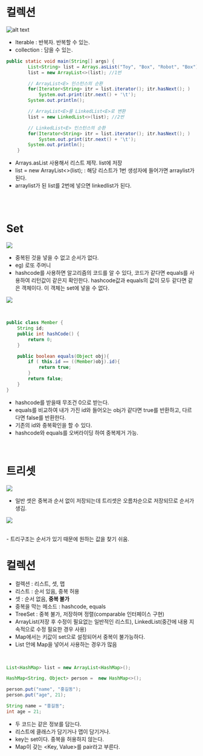 # 컬렉션



![alt text](image.png)

- Iterable : 반복자. 반복할 수 있는.
- collection : 담을 수 있는.

```java
public static void main(String[] args) {
        List<String> list = Arrays.asList("Toy", "Box", "Robot", "Box"); //다형성
        list = new ArrayList<>(list); //1번

        // ArrayList<E> 인스턴스의 순환
        for(Iterator<String> itr = list.iterator(); itr.hasNext(); )
            System.out.print(itr.next() + '\t');
        System.out.println();

        // ArrayList<E>를 LinkedList<E>로 변환
        list = new LinkedList<>(list); //2번

        // LinkedList<E> 인스턴스의 순환
        for(Iterator<String> itr = list.iterator(); itr.hasNext(); )
            System.out.print(itr.next() + '\t');
        System.out.println();
    }
```
- Arrays.asList 사용해서 리스트 제작. list에 저장
- list = new ArrayList<>(list); : 해당 리스트가 1번 생성자에 들어가면 arraylist가 된다.
- arraylist가 된 list를 2번에 넣으면 linkedlist가 된다.
<br>
<br>

# Set

![](20250401114300.png)

- 중복된 것을 넣을 수 없고 순서가 없다.
- eg) 로또 주머니
- hashcode를 사용하면 알고리즘의 코드를 알 수 있다, 코드가 같다면 equals를 사용하여 리턴값이 같은지 확인한다. hashcode값과 equals의 값이 모두 같다면 같은 객체이다. 이 객체는 set에 넣을 수 없다.

![](20250401115015.png)

<br>

```java
public class Member {
    String id;
    public int hashCode() {
        return 0;
    }

    public boolean equals(Object obj){
        if ( this.id == ((Member)obj).id){
            return true;
        }
        return false;
    }
}
```

- hashcode를 받을때 무조건 0으로 받는다.
- equals를 비교하여 내가 가진 id와 들어오는 obj가 같다면 true를 반환하고, 다르다면 false를 반환한다.
- 기존의 id와 중복확인을 할 수 있다.
- hashcode와 equals를 오버라이딩 하여 중복제거 가능.

<br>

# 트리셋

![](20250401143337.png)

- 일반 셋은 중복과 순서 없이 저장되는데 트리셋은 오름차순으로 저장되므로 순서가 생김.

![](20250401144106.png)

<br>
- 트리구조는 순서가 있기 때문에 원하는 값을 찾기 쉬움.

<br>

# 컬렉션

- 컬렉션 : 리스트, 셋, 맵
- 리스트 : 순서 있음, 중복 허용
- 셋 : 순서 없음, **중복 불가**
- 중복을 막는 메소드 : hashcode, equals
- TreeSet : 중복 불가, 저장하며 정렬(comparable 인터페이스 구현)
- ArrayList(저장 후 수정이 필요없는 일반적인 리스트), LinkedList(중간에 내용 지속적으로 수정 필요한 경우 사용)
- Map에서는 키값이 set으로 설정되어서 중복이 불가능하다.
- List 안에 Map을 넣어서 사용하는 경우가 많음

<br>

```java
List<HashMap> list = new ArrayList<HashMap>();

HashMap<String, Object> person =  new HashMap<>();

person.put("name", "홍길동");
person.put("age", 21);
```

```java
String name = "홍길동";
int age = 21;
```

- 두 코드는 같은 정보를 담는다.
- 리스트에 클래스가 담기거나 맵이 담기거나.
- key는 set이다. 중복을 허용하지 않는다.
- Map이 갖는 <Key, Value>를 pair라고 부른다.

